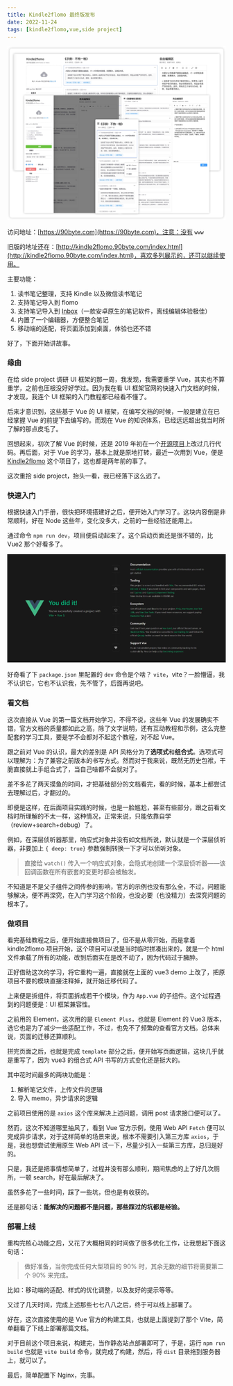 ```yaml
---
title: Kindle2flomo 最终版发布
date: 2022-11-24
tags: [kindle2flomo,vue,side project]
---
```


![](../image/2022-11-24-kindle2flomo/B0A6E121-1E43-4410-8CDF-3A55DEC8A31A.ab68057934cd4db28a093da6b65b0b2e.jpg)

访问地址：[https://90byte.com](https://90byte.com)，注意：没有 `www`

旧版的地址还在：[http://kindle2flomo.90byte.com/index.html](http://kindle2flomo.90byte.com/index.html)，喜欢多列展示的，还可以继续使用。

主要功能：

1. 读书笔记整理，支持 Kindle 以及微信读书笔记
2. 支持笔记导入到 flomo
3. 支持笔记导入到 [Inbox](https://app.gudong.site/inbox/)（一款安卓原生的笔记软件，离线编辑体验极佳）
4. 内置了一个编辑器，方便整合笔记
5. 移动端的适配，将页面添加到桌面，体验也还不错

好了，下面开始讲故事。

### 缘由

在给 side project 调研 UI 框架的那一周，我发现，我需要重学 Vue，其实也不算重学，之前也压根没好好学过。因为我在看 UI 框架官网的快速入门文档的时候，才发现，我连个 UI 框架的入门教程都已经看不懂了。

后来才意识到，这些基于 Vue 的 UI 框架，在编写文档的时候，一般是建立在已经掌握 Vue 的前提下去编写的。而现在 Vue 的知识体系，已经远远超出我当时所了解的那点皮毛了。

回想起来，初次了解 Vue 的时候，还是 2019 年初在一个[开源项目](https://github.com/lyricat/wechat-format)上改过几行代码。再后面，对于 Vue 的学习，基本上就是原地打转，最近一次用到 Vue，便是 [Kindle2flomo](https://github.com/pengloo53/kindle2flomo) 这个项目了，这也都是两年前的事了。

这次重拾 side project，抬头一看，我已经落下这么远了。

### 快速入门

根据快速入门手册，很快把环境搭建好之后，便开始入门学习了。这块内容倒是非常顺利，好在 Node 这些年，变化没多大，之前的一些经验还能用上。

通过命令 `npm run dev`，项目便启动起来了。这个启动页面还是很不错的，比 Vue2 那个好看多了。

![](../image/2022-11-24-kindle2flomo/4C6FFA7D-90C7-49A1-A0EE-487DDDEF1805.d88dd8146a9b4afaafb028a9566850d4.jpg)

好奇看了下 `package.json` 里配置的 `dev` 命令是个啥？ `vite`，vite？一脸懵逼，我不认识它，它也不认识我，先不管了，后面再说吧。

### 看文档

这次直接从 Vue 的第一篇文档开始学习，不得不说，这些年 Vue 的发展确实不错，官方文档的质量都如此之高，除了文字说明，还有互动教程和示例，这么完整配套的学习工具，要是学不会都对不起这个教程，对不起 Vue。

跟之前对 Vue 的认识，最大的差别是 API 风格分为了**选项式**和**组合式**。选项式可以理解为：为了兼容之前版本的书写方式。然而对于我来说，既然无历史包袱，干脆直接就上手组合式了，当自己啥都不会就对了。

差不多花了两天摸鱼的时间，才把基础部分的文档看完，看的时候，基本上都尝试去理解过后，才翻过的。

即便是这样，在后面项目实践的时候，也是一脸尴尬，甚至有些部分，跟之前看文档时所理解的不太一样，这种情况，正常来说，只能依靠自学（review+search+debug）了。

例如，在深层侦听器那里，响应式对象并没有如文档所说，默认就是一个深层侦听器，非要加上 `{ deep: true}` 参数强制转换一下才可以侦听对象。

> 直接给 `watch()` 传入一个响应式对象，会隐式地创建一个深层侦听器——该回调函数在所有嵌套的变更时都会被触发。

不知道是不是父子组件之间传参的影响，官方的示例也没有那么全，不过，问题能够解决，便不再深究，在入门学习这个阶段，也没必要（也没精力）去深究问题的根本了。

### 做项目

看完基础教程之后，便开始直接做项目了，但不是从零开始，而是拿着 kindle2flomo 项目开始，这个项目可以说是当时临时拼凑出来的，就是一个 html 文件承载了所有的功能，改到后面实在是改不动了，因为代码过于臃肿。

正好借助这次的学习，将它重构一遍，直接就在上面的 vue3 demo 上改了，把原项目不要的模块直接注释掉，就开始迁移代码了。

上来便是拆组件，将页面拆成若干个模块，作为 `App.vue` 的子组件。这个过程遇到的问题便是：UI 框架兼容性。

之前用的 Element，这次用的是 `Element Plus`，也就是 Element 的 Vue3 版本，选它也是为了减少一些适配工作，不过，也免不了频繁的查看官方文档。总体来说，页面的迁移还算顺利。

拼完页面之后，也就是完成 `template` 部分之后，便开始写页面逻辑，这块几乎就是重写了，因为 vue3 的组合式 API 书写的方式变化还是挺大的。

其中花时间最多的两块功能是：

1. 解析笔记文件，上传文件的逻辑
2. 导入 memo，异步请求的逻辑

之前项目使用的是 `axios` 这个库来解决上述问题，调用 post 请求接口便可以了。

然而，这次不知道哪里抽风了，看到 Vue 官方示例，使用 Web API `Fetch` 便可以完成异步请求，对于这样简单的场景来说，根本不需要引入第三方库 `axios`，于是，我也想尝试使用原生 Web API 试一下，尽量少引入一些第三方库，总归是好的。

只是，我还是把事情想简单了，过程并没有那么顺利，期间焦虑的上了好几次厕所，一顿 search，好在最后解决了。

虽然多花了一些时间，踩了一些坑，但也是有收获的。

还是那句话：**能解决的问题都不是问题，那些踩过的坑都是经验。**

### 部署上线

重构完核心功能之后，又花了大概相同的时间做了很多优化工作，让我想起下面这句话：

> 做好准备，当你完成任何大型项目的 90% 时，其余无数的细节将需要第二个 90% 来完成。

比如：移动端的适配、样式的优化调整，以及友好的提示等等。

又过了几天时间，完成上述那些七七八八之后，终于可以线上部署了。

好在，这次直接使用的是 Vue 官方的构建工具，也就是上面提到了那个 Vite，简单翻看了下线上部署那篇文档。

对于目前这个项目来说，构建完，当作静态站点部署即可了，于是，运行 `npm run build` 也就是 `vite build` 命令，就完成了构建，然后，将 `dist` 目录拖到服务器上，就可以了。

最后，简单配置下 Nginx，完事。